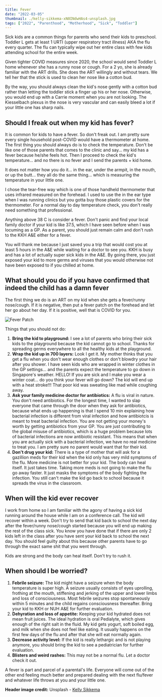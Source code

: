 ```yaml
---
title: Fever
date: "2022-03-05"
thumbnail: ./kelly-sikkema-xN0INdwHAs4-unsplash.jpg
tags: ["2022", "Parenthood", "Motherhood", "Sick", "Toddler"]
---
```


Sick kids are a common things for parents who send their kids to preschool. Toddler L gets at least 1 URTI (upper respiratory tract illness) AKA the flu every quarter. The flu can typically wipe out her entire class with few kids attending school for the entire week. 

Given tighter COVID measures since 2020, the school would send Toddler L home whenever she has a runny nose or cough. For a 2 yo, she is already familiar with the ART drills. She does the ART willingly and without tears. We tell her that the stick is used to clean her nose like a cotton bud. 

By the way, you should always clean the kid's nose gently with a cotton bud rather than letting the toddler stick a finger up his or her nose. Otherwise, you would end up with a Carrie moment when you are not looking. The Kiesselbach plexus in the nose is very vascular and can easily bleed a lot if your little one has sharp nails. 


## Should I freak out when my kid has fever?

It is common for kids to have a fever. So don't freak out. I am pretty sure every single household post-COVID would have a thermometer at home. The first thing you should always do is to check the temperature. Don't be like one of those parents that comes to the clinic and say... my kid has a fever because he/she feels hot. Then I proceed to check the kid's temperature... and no there is no fever and I send the parents + kid home. 

It does not matter how you do it... in the ear, under the armpit, in the mouth, or up the butt... they all do the same thing... which is measuring the temperature in your little one. 

I chose the tear-free way which is one of those handheld thermometer that uses infrared measured on the forehead. I used to use the in the ear type when I was running clinics but you gotta buy those plastic covers for the thermometer. For a normal day to day temperature check, you don't really need something that professional. 

Anything above 38 C is consider a fever. Don't panic and find your local family doctor if your kid is like 37.5, which I have seen before when I was locuming as a GP. As a parent, you should just remain calm and don't rush to the KKH A&E either for a fever. 

You will thank me because I just saved you a trip that would cost you at least 5 hours in the A&E while waiting for a doctor to see you. KKH is busy and has a lot of actually super sick kids in the A&E. By going there, you just exposed your kid to more germs and viruses that you would otherwise not have been exposed to if you chilled at home. 


## What should you do if you have confirmed that indeed the child has a damn fever

The first thing we do is an ART on my kid when she gets a fever/runny nose/cough. If it is negative, then put a fever patch on the forehead and let her go about her day. If it is positive, well that is COVID for you. 

![Fever Patch](http://feeltokyo.info/wp-content/uploads/2015/07/DSC023931.jpg)

Things that you should not do:
1. **Bring the kid to playground:** I see a lot of parents who bring their sick kids to the playground because the kid cannot go to school. Thanks for spreading germs everywhere to all the healthy kids at the playground. 
2. **Wrap the kid up in 700 layers:** Look I get it. My mother thinks that you get a flu when you don't wear enough clothes or don't blowdry your hair after you shower. I have seen kids who are wrapped in winter clothes in the GP settings... and the parents expect the temperature to go down in Singapore's weather. HELLO! If you are sick and I make you wear a winter coat... do you think your fever will go down? The kid will end up with a heat stroke!!! That poor kid was sweating like mad while coughing away. 
3. **Ask your family medicine doctor for antibiotics:** A flu is viral in nature. You don't need antibiotics. For the longest time, I wanted to slap everyone that came through the door when they ask for antibiotics, because what ends up happening is that I spend 10 min explaining how bacterial infection is different from viral infection and how antibiotcis is meant to treat bacterial infection. You are not getting your money's worth by getting antibiotics from your GP. You are just contributing to the global misuse of antibiotics, which is a huge problem because lots of bacterial infections are now antibiotic resistant. This means that when you are actually sick with a bacterial infection, we have no real medicine to treat you. I am pretty sure no parent would want that for their kid. 
4. **Don't drug your kid:** There is a type of mother that will ask for a gazillion meds for their kid when the kid only has very mild symptoms of the flu. More medicine is not better for your kid. The body can heal itself. It just takes time. Taking more meds is not going to make the flu go away faster. It just masks the symptoms of the body fighting the infection. You still can't make the kid go back to school because it spreads the virus in the classroom. 


## When will the kid ever recover

I work from home so I am familiar with the agony of having a sick kid running around the house while I am on a conference call. The kid will recover within a week. Don't try to send that kid back to school the next day after the fever/runny nose/cough started because you will end up making the rest of the class sick. You know you have done that if there are only 2 kids left in the class after you have sent your kid back to school the next day. You should feel guilty about this because other parents have to go through the exact same shit that you went through. 

Kids are strong and the body can heal itself. Don't try to rush it. 

## When should I be worried?

1. **Febrile seizure:** The kid might have a seizure when the body temperature is super high. A seizure usually consists of eyes uprolling, frothing at the mouth, stiffening and jerking of the upper and lower limbs and loss of consciousness. Most febrile seizures stop spontaneously within 5 minutes and the child regains consciousness thereafter. Bring your kid to KKH or NUH A&E for further evaluation. 
2. **Dehyration and loss of appetite:** Keeping your kid hydrated does not mean fruit juices. The ideal hydration is oral Pedialyte, which gives enough of the right salt in the fluid. My kid gets yogurt, soft boiled egg, and milk when she does not feel like eating. It usually happens on the first few days of the flu and after that she will eat normally again. 
3. **Decrease activity level:** If the kid is really lethargic and is not playing anymore, you should bring the kid to see a pediatrician for further evaluation.
4. **Blisters and weird rashes:** This may not be a normal flu. Let a doctor check it out. 

A fever is part and parcel of a parental's life. Everyone will come out of the other end feeling much better and prepared dealing with the next flu/fever and whatever life throws at you and your little one. 


**Header image credit:** Unsplash - [Kelly Sikkema](https://unsplash.com/@kellysikkema)